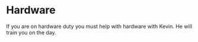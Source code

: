 # Hardware

If you are on hardware duty you must help with hardware with Kevin. He will train you on the day. 
